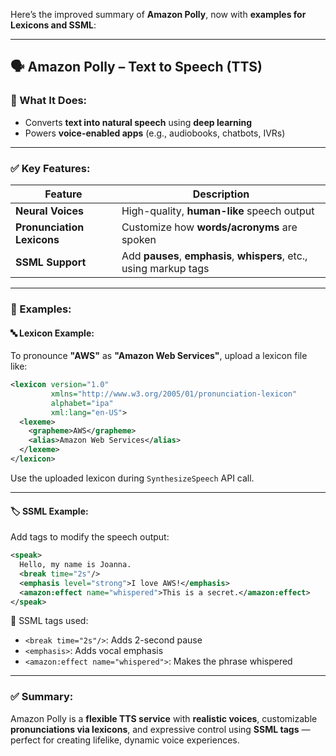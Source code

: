 Here’s the improved summary of **Amazon Polly**, now with **examples for Lexicons and SSML**:

---

## 🗣️ Amazon Polly – Text to Speech (TTS)

### 🔹 What It Does:

* Converts **text into natural speech** using **deep learning**
* Powers **voice-enabled apps** (e.g., audiobooks, chatbots, IVRs)

---

### ✅ Key Features:

| Feature                    | Description                                                         |
| -------------------------- | ------------------------------------------------------------------- |
| **Neural Voices**          | High-quality, **human-like** speech output                          |
| **Pronunciation Lexicons** | Customize how **words/acronyms** are spoken                         |
| **SSML Support**           | Add **pauses**, **emphasis**, **whispers**, etc., using markup tags |

---

### 📌 Examples:

#### 🔤 **Lexicon Example:**

To pronounce **"AWS"** as **"Amazon Web Services"**, upload a lexicon file like:

```xml
<lexicon version="1.0" 
         xmlns="http://www.w3.org/2005/01/pronunciation-lexicon"
         alphabet="ipa" 
         xml:lang="en-US">
  <lexeme>
    <grapheme>AWS</grapheme>
    <alias>Amazon Web Services</alias>
  </lexeme>
</lexicon>
```

Use the uploaded lexicon during `SynthesizeSpeech` API call.

---

#### 🏷️ **SSML Example:**

Add tags to modify the speech output:

```xml
<speak>
  Hello, my name is Joanna. 
  <break time="2s"/> 
  <emphasis level="strong">I love AWS!</emphasis>
  <amazon:effect name="whispered">This is a secret.</amazon:effect>
</speak>
```

📌 SSML tags used:

* `<break time="2s"/>`: Adds 2-second pause
* `<emphasis>`: Adds vocal emphasis
* `<amazon:effect name="whispered">`: Makes the phrase whispered

---

### ✅ Summary:

Amazon Polly is a **flexible TTS service** with **realistic voices**, customizable **pronunciations via lexicons**, and expressive control using **SSML tags** — perfect for creating lifelike, dynamic voice experiences.
